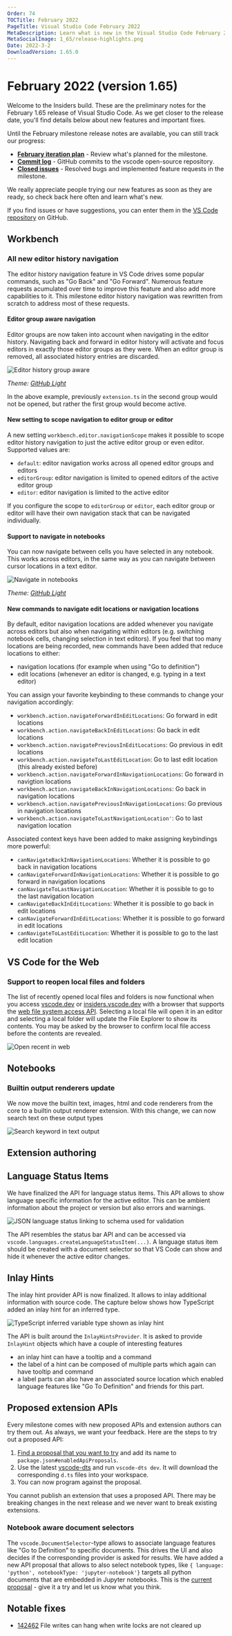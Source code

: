 ```yaml
---
Order: 74
TOCTitle: February 2022
PageTitle: Visual Studio Code February 2022
MetaDescription: Learn what is new in the Visual Studio Code February 2022 Release (1.65)
MetaSocialImage: 1_65/release-highlights.png
Date: 2022-3-2
DownloadVersion: 1.65.0
---
```

# February 2022 (version 1.65)

<!-- DOWNLOAD_LINKS_PLACEHOLDER -->

Welcome to the Insiders build. These are the preliminary notes for the February 1.65 release of Visual Studio Code. As we get closer to the release date, you'll find details below about new features and important fixes.

Until the February milestone release notes are available, you can still track our progress:

* **[February iteration plan](https://github.com/microsoft/vscode/issues/142359)** - Review what's planned for the milestone.
* **[Commit log](https://github.com/Microsoft/vscode/commits/main)** - GitHub commits to the vscode open-source repository.
* **[Closed issues](https://github.com/Microsoft/vscode/issues?q=is%3Aissue+milestone%3A%22February+2022%22+is%3Aclosed)** - Resolved bugs and implemented feature requests in the milestone.

We really appreciate people trying our new features as soon as they are ready, so check back here often and learn what's new.

If you find issues or have suggestions, you can enter them in the [VS Code repository](https://github.com/Microsoft/vscode/issues) on GitHub.

## Workbench

### All new editor history navigation

The editor history navigation feature in VS Code drives some popular commands, such as "Go Back" and "Go Forward". Numerous feature requests acumulated over time to improve this feature and also add more capabilities to it. This milestone editor history navigation was rewritten from scratch to address most of these requests.

#### Editor group aware navigation

Editor groups are now taken into account when navigating in the editor history. Navigating back and forward in editor history will activate and focus editors in exactly those editor groups as they were. When an editor group is removed, all associated history entries are discarded.

![Editor history group aware](./images/1_65/history-group-aware.gif)

_Theme: [GitHub Light](https://marketplace.visualstudio.com/items?itemName=GitHub.github-vscode-theme)_

In the above example, previously `extension.ts` in the second group would not be opened, but rather the first group would become active.

#### New setting to scope navigation to editor group or editor

A new setting `workbench.editor.navigationScope` makes it possible to scope editor history navigation to just the active editor group or even editor. Supported values are:
* `default`: editor navigation works across all opened editor groups and editors
* `editorGroup`: editor navigation is limited to opened editors of the active editor group
* `editor`: editor navigation is limited to the active editor

If you configure the scope to `editorGroup` or `editor`, each editor group or editor will have their own navigation stack that can be navigated individually.

#### Support to navigate in notebooks

You can now navigate between cells you have selected in any notebook. This works across editors, in the same way as you can navigate between cursor locations in a text editor.

![Navigate in notebooks](./images/1_65/history-notebooks.gif)

_Theme: [GitHub Light](https://marketplace.visualstudio.com/items?itemName=GitHub.github-vscode-theme)_

#### New commands to navigate edit locations or navigation locations

By default, editor navigation locations are added whenever you navigate across editors but also when navigating within editors (e.g. switching notebook cells, changing selection in text editors). If you feel that too many locations are being recorded, new commands have been added that reduce locations to either:
* navigation locations (for example when using "Go to definition")
* edit locations (whenever an editor is changed, e.g. typing in a text editor)

You can assign your favorite keybinding to these commands to change your navigation accordingly:
* `workbench.action.navigateForwardInEditLocations`: Go forward in edit locations
* `workbench.action.navigateBackInEditLocations`: Go back in edit locations
* `workbench.action.navigatePreviousInEditLocations`: Go previous in edit locations
* `workbench.action.navigateToLastEditLocation`: Go to last edit location (this already existed before)
* `workbench.action.navigateForwardInNavigationLocations`: Go forward in navigtion locations
* `workbench.action.navigateBackInNavigationLocations`: Go back in navigation locations
* `workbench.action.navigatePreviousInNavigationLocations`: Go previous in navigation locations
* `workbench.action.navigateToLastNavigationLocation'`: Go to last navigation location

Associated context keys have been added to make assigning keybindings more powerful:

* `canNavigateBackInNavigationLocations`: Whether it is possible to go back in navigation locations
* `canNavigateForwardInNavigationLocations`: Whether it is possible to go forward in navigation locations
* `canNavigateToLastNavigationLocation`: Whether it is possible to go to the last navigation location
* `canNavigateBackInEditLocations`: Whether it is possible to go back in edit locations
* `canNavigateForwardInEditLocations`: Whether it is possible to go forward in edit locations
* `canNavigateToLastEditLocation`: Whether it is possible to go to the last edit location


## VS Code for the Web

### Support to reopen local files and folders

The list of recently opened local files and folders is now functional when you access [vscode.dev](https://vscode.dev) or [insiders.vscode.dev](https://insiders.vscode.dev) with a browser that supports the [web file system access API](https://developer.mozilla.org/docs/Web/API/File_System_Access_API). Selecting a local file will open it in an editor and selecting a local folder will update the File Explorer to show its contents. You may be asked by the browser to confirm local file access before the contents are revealed.

![Open recent in web](./images/1_65/web-local-recent.gif)

## Notebooks

### Builtin output renderers update

We now move the builtin text, images, html and code renderers from the core to a builtin output renderer extension. With this change, we can now search text on these output types

![Search keyword in text output](./images/1_65/notebook-search-in-text-output.gif)


## Extension authoring

## Language Status Items

We have finalized the API for language status items. This API allows to show language specific information for the active editor. This can be ambient information about the project or version but also errors and warnings.

![JSON language status linking to schema used for validation](./images/1_65/language-status.png)

The API resembles the status bar API and can be accessed via `vscode.languages.createLanguageStatusItem(...)`. A language status item should be created with a document selector so that VS Code can show and hide it whenever the active editor changes.

## Inlay Hints

The inlay hint provider API is now finalized. It allows to inlay additional information with source code. The capture below shows how TypeScript added an inlay hint for an inferred type.

![TypeScript inferred variable type shown as inlay hint](./images/1_65/inlay-hints.png)

The API is built around the `InlayHintsProvider`. It is asked to provide `InlayHint` objects which have a couple of interesting features

* an inlay hint can have a tooltip and a command
* the label of a hint can be composed of multiple parts which again can have tooltip and command
* a label parts can also have an associated source location which enabled language features like "Go To Definition" and friends for this part.

## Proposed extension APIs

Every milestone comes with new proposed APIs and extension authors can try them out. As always, we want your feedback. Here are the steps to try out a proposed API:

1. [Find a proposal that you want to try](https://github.com/microsoft/vscode/tree/main/src/vscode-dts) and add its name to `package.json#enabledApiProposals`.
1. Use the latest [vscode-dts](https://www.npmjs.com/package/vscode-dts) and run `vscode-dts dev`. It will download the corresponding `d.ts` files into your workspace.
1. You can now program against the proposal.

You cannot publish an extension that uses a proposed API. There may be breaking changes in the next release and we never want to break existing extensions.


### Notebook aware document selectors

The `vscode.DocumentSelector`-type allows to associate language features like "Go to Definition" to specific documents. This drives the UI and also decides if the corresponding provider is asked for results. We have added a new API proposal that allows to also select notebook types, like `{ language: 'python', notebookType: 'jupyter-notebook'}` targets all python documents that are embedded in Jupyter notebooks. This is the [current proposal](https://github.com/microsoft/vscode/blob/8a3b1f4c4c24064273efb3417a5c2e229ba78481/src/vscode-dts/vscode.proposed.notebookDocumentSelector.d.ts) - give it a try and let us know what you think.


## Notable fixes

* [142462](https://github.com/microsoft/vscode/issues/142462) File writes can hang when write locks are not cleared up

<!-- In-product release notes styles.  Do not modify without also modifying regex in gulpfile.common.js -->
<a id="scroll-to-top" role="button" title="Scroll to top" aria-label="scroll to top" href="#"><span class="icon"></span></a>
<link rel="stylesheet" type="text/css" href="css/inproduct_releasenotes.css"/>
